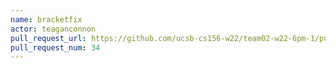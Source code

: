 ```yaml
---
name: bracketfix
actor: teaganconnon
pull_request_url: https://github.com/ucsb-cs156-w22/team02-w22-6pm-1/pull/34
pull_request_num: 34
---
```

